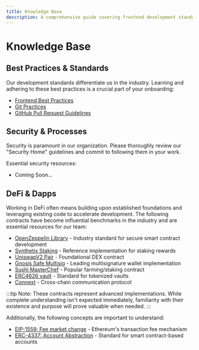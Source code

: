 ```yaml
---
title: Knowledge Base
description: A comprehensive guide covering frontend development standards, security practices, and essential DeFi protocols and smart contracts at Wonderland
---
```


# Knowledge Base

## Best Practices & Standards

Our development standards differentiate us in the industry. Learning and adhering to these best practices is a crucial part of your onboarding:

- [Frontend Best Practices](/docs/development/frontend/best-practices)
- [Git Practices](docs/processes/github/git-practices.md)
- [GitHub Pull Request Guidelines](docs/processes/github/pr-guidelines/pr-guidelines.md)

## Security & Processes

Security is paramount in our organization. Please thoroughly review our "Security Home" guidelines and commit to following them in your work.

Essential security resources:

- Coming Soon…

## DeFi & Dapps

Working in DeFi often means building upon established foundations and leveraging existing code to accelerate development. The following contracts have become influential benchmarks in the industry and are essential resources for our team:

- [OpenZeppelin Library](https://docs.openzeppelin.com/contracts/5.x/) - Industry standard for secure smart contract development
- [Synthetix Staking](https://github.com/Synthetixio/synthetix/blob/develop/contracts/StakingRewards.sol) - Reference implementation for staking rewards
- [UniswapV2 Pair](https://github.com/Uniswap/v2-core/blob/master/contracts/UniswapV2Pair.sol) - Foundational DEX contract
- [Gnosis Safe Multisig](https://github.com/safe-global/safe-smart-account/tree/main/contracts) - Leading multisignature wallet implementation
- [Sushi MasterChef](https://github.com/sushiswap/sushiswap/blob/archieve/canary/contracts/MasterChef.sol) - Popular farming/staking contract
- [ERC4626 vault](https://erc4626.info/) - Standard for tokenized vaults
- [Connext](https://docs.connext.network/) - Cross-chain communication protocol

:::tip
Note: These contracts represent advanced implementations. While complete understanding isn't expected immediately, familiarity with their existence and purpose will prove valuable when needed.
:::

Additionally, the following concepts are important to understand:

- [EIP-1559: Fee market change](https://eips.ethereum.org/EIPS/eip-1559) - Ethereum's transaction fee mechanism
- [ERC-4337: Account Abstraction](https://www.erc4337.io/) - Standard for smart contract-based accounts
